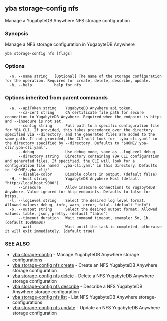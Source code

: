 ## yba storage-config nfs

Manage a YugabyteDB Anywhere NFS storage configuration

### Synopsis

Manage a NFS storage configuration in YugabyteDB Anywhere

```
yba storage-config nfs [flags]
```

### Options

```
  -n, --name string   [Optional] The name of the storage configuration for the operation. Required for create, delete, describe, update.
  -h, --help          help for nfs
```

### Options inherited from parent commands

```
  -a, --apiToken string    YugabyteDB Anywhere api token.
      --ca-cert string     CA certificate file path for secure connection to YugabyteDB Anywhere. Required when the endpoint is https and --insecure is not set.
      --config string      Full path to a specific configuration file for YBA CLI. If provided, this takes precedence over the directory specified via --directory, and the generated files are added to the same path. If not provided, the CLI will look for '.yba-cli.yaml' in the directory specified by --directory. Defaults to '$HOME/.yba-cli/.yba-cli.yaml'.
      --debug              Use debug mode, same as --logLevel debug.
      --directory string   Directory containing YBA CLI configuration and generated files. If specified, the CLI will look for a configuration file named '.yba-cli.yaml' in this directory. Defaults to '$HOME/.yba-cli/'.
      --disable-color      Disable colors in output. (default false)
  -H, --host string        YugabyteDB Anywhere Host (default "http://localhost:9000")
      --insecure           Allow insecure connections to YugabyteDB Anywhere. Value ignored for http endpoints. Defaults to false for https.
  -l, --logLevel string    Select the desired log level format. Allowed values: debug, info, warn, error, fatal. (default "info")
  -o, --output string      Select the desired output format. Allowed values: table, json, pretty. (default "table")
      --timeout duration   Wait command timeout, example: 5m, 1h. (default 168h0m0s)
      --wait               Wait until the task is completed, otherwise it will exit immediately. (default true)
```

### SEE ALSO

* [yba storage-config](yba_storage-config.md)	 - Manage YugabyteDB Anywhere storage configurations
* [yba storage-config nfs create](yba_storage-config_nfs_create.md)	 - Create an NFS YugabyteDB Anywhere storage configuration
* [yba storage-config nfs delete](yba_storage-config_nfs_delete.md)	 - Delete a NFS YugabyteDB Anywhere storage configuration
* [yba storage-config nfs describe](yba_storage-config_nfs_describe.md)	 - Describe a NFS YugabyteDB Anywhere storage configuration
* [yba storage-config nfs list](yba_storage-config_nfs_list.md)	 - List NFS YugabyteDB Anywhere storage-configurations
* [yba storage-config nfs update](yba_storage-config_nfs_update.md)	 - Update an NFS YugabyteDB Anywhere storage configuration

